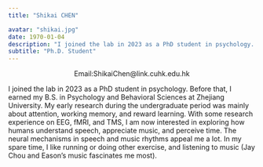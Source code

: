 ```yaml
---
title: "Shikai CHEN"

avatar: "shikai.jpg"
date: 1970-01-04
description: "I joined the lab in 2023 as a PhD student in psychology..."
subtitle: "Ph.D. Student"
---
```

<p align="center">
    Email:ShikaiChen@link.cuhk.edu.hk
</p>

I joined the lab in 2023 as a PhD student in psychology. Before that, I earned my B.S. in Psychology and Behavioral Sciences at Zhejiang University. My early research during the undergraduate period was mainly about attention, working memory, and reward learning. With some research experience on EEG, fMRI, and TMS, I am now interested in exploring how humans understand speech, appreciate music, and perceive time. The neural mechanisms in speech and music rhythms appeal me a lot. In my spare time, I like running or doing other exercise, and listening to music (Jay Chou and Eason’s music fascinates me most). 
